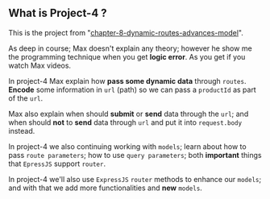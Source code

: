 ## What is Project-4 ?

This is the project from
"[chapter-8-dynamic-routes-advances-model](./../chapter-8-dynamic-routes-advances-model)".

As deep in course; Max doesn't explain any theory; however he show me the
programming technique when you get **logic error**. As you get if you watch
Max videos.

In project-4 Max explain how **pass some dynamic data** through `routes`.
**Encode** some information in `url` (path) so we can pass a `productId` as part
of  the `url`.

Max also explain when should **submit** or **send** data through the `url`;
and when should **not** to **send** data through `url` and put it into
`request.body` instead.

In project-4 we also continuing working with `models`; learn about how to
pass `route parameters`; how to use `query parameters`; both **important**
things that `EpressJS` support  `router`.

In project-4 we'll also use `ExpressJS` `router` methods to enhance our
`models`; and with that we add more functionalities and  **new** `models`.
